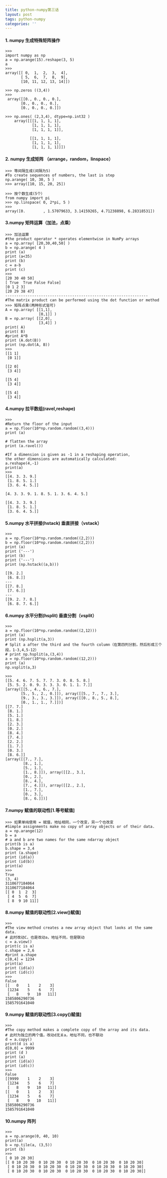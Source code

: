 ```yaml
---
title: python-numpy第三话
layout: post
tags: python-numpy
categories: ''
---
```

#### 1. numpy 生成特殊矩阵操作
    >>>
    import numpy as np
    a = np.arange(15).reshape(3, 5)
    a
    >>>
    array([[ 0,  1,  2,  3,  4],
           [ 5,  6,  7,  8,  9],
           [10, 11, 12, 13, 14]])
           
    >>> np.zeros ((3,4))  
    >>>
     array([[0., 0., 0., 0.],
           [0., 0., 0., 0.],
           [0., 0., 0., 0.]])
           
    >>> np.ones( (2,3,4), dtype=np.int32 )
        array([[[1, 1, 1, 1],
                [1, 1, 1, 1],
                [1, 1, 1, 1]],
    
               [[1, 1, 1, 1],
                [1, 1, 1, 1],
                [1, 1, 1, 1]]])
                
#### 2. numpy 生成矩阵 （arrange，random，linspace）
    >>> 等间隔生成(间隔为5)      
    #To create sequences of numbers, the last is step
    np.arange( 10, 30, 5 )  
    >>> array([10, 15, 20, 25])
    
    >>> 按个数生成(5个）
    from numpy import pi
    >>> np.linspace( 0, 2*pi, 5 )
    >>>
    array([0.        , 1.57079633, 3.14159265, 4.71238898, 6.28318531])
    
#### 3.numpy 矩阵运算（加法，点乘）
    >>> 加法运算
    #the product operator * operates elementwise in NumPy arrays
    a = np.array( [20,30,40,50] )
    b = np.arange( 4 )
    print (a) 
    print (a<35)
    print (b)
    c = a-b
    print (c)
    >>>
    [20 30 40 50]
    [ True  True False False]
    [0 1 2 3]
    [20 29 38 47]
    ----------------------------------------------------------------
    #The matrix product can be performed using the dot function or method
    >>> 矩阵点乘(两种形式皆可)
    A = np.array( [[1,1],
                   [0,1]] )
    B = np.array( [[2,0],
                   [3,4]] )
    print( A)
    print( B)
    #print A*B
    print (A.dot(B))
    print (np.dot(A, B)) 
    >>>
    [[1 1]
     [0 1]]
     
    [[2 0]
     [3 4]]
     
    [[5 4]
     [3 4]]
     
    [[5 4]
     [3 4]]
     
#### 4.numpy 拉平数组(ravel,reshape)

    >>>
    #Return the floor of the input
    a = np.floor(10*np.random.random((3,4)))
    print (a)
    
    # flatten the array
    print (a.ravel())
    
    #If a dimension is given as -1 in a reshaping operation, 
    the other dimensions are automatically calculated:
    a.reshape(4,-1)
    print(a)
    >>>
    [[4. 3. 3. 9.]
     [1. 8. 5. 1.]
     [3. 6. 4. 5.]]
     
    [4. 3. 3. 9. 1. 8. 5. 1. 3. 6. 4. 5.]
    
    [[4. 3. 3. 9.]
     [1. 8. 5. 1.]
     [3. 6. 4. 5.]]
     
#### 5.numpy 水平拼接(hstack) 垂直拼接（vstack）
    
    >>>
    a = np.floor(10*np.random.random((2,2)))
    b = np.floor(10*np.random.random((2,2)))
    print (a)
    print ('---')
    print (b)
    print ('---')
    print (np.hstack((a,b))) 
    
   >>> 
    [[9. 2.]
     [6. 8.]]
    ---
    [[7. 8.]
     [7. 6.]]
    ---
    [[9. 2. 7. 8.]
     [6. 8. 7. 6.]]
     
#### 6.numpy 水平分割(hsplit) 垂直分割（vsplit）
    >>>
    a = np.floor(10*np.random.random((2,12)))
    print (a)
    print (np.hsplit(a,3))
    # Split a after the third and the fourth column（在第四列分割，然后形成三个段，1-3,4,5-12）
    # print np.hsplit(a,(3,4))  
    a = np.floor(10*np.random.random((12,2)))
    print (a)
    np.vsplit(a,3)
    
    >>>
    [[5. 4. 6. 7. 5. 7. 7. 3. 0. 8. 5. 8.]
     [5. 5. 2. 0. 9. 3. 3. 3. 0. 1. 1. 7.]]
    [array([[5., 4., 6., 7.],
           [5., 5., 2., 0.]]), array([[5., 7., 7., 3.],
           [9., 3., 3., 3.]]), array([[0., 8., 5., 8.],
           [0., 1., 1., 7.]])]
    [[7. 7.]
     [8. 1.]
     [5. 1.]
     [1. 8.]
     [2. 3.]
     [0. 2.]
     [8. 4.]
     [7. 4.]
     [2. 2.]
     [1. 7.]
     [0. 3.]
     [8. 6.]]
    [array([[7., 7.],
            [8., 1.],
            [5., 1.],
            [1., 8.]]), array([[2., 3.],
            [0., 2.],
            [8., 4.],
            [7., 4.]]), array([[2., 2.],
            [1., 7.],
            [0., 3.],
            [8., 6.]])]
            
#### 7.numpy 赋值的联动性[1.等号赋值]
    >>> 如果单纯使用 = 赋值，地址相同，一个改变，另一个也改变 
    #Simple assignments make no copy of array objects or of their data.
    a = np.arange(12)
    b = a
    # a and b are two names for the same ndarray object
    print(b is a)
    b.shape = 3,4
    print (a.shape)
    print (id(a))
    print (id(b))
    print(a)
    >>>
    True
    (3, 4)
    3110677184064
    3110677184064
    [[ 0  1  2  3]
     [ 4  5  6  7]
     [ 8  9 10 11]]
     
#### 8.numpy 赋值的联动性[2.view()赋值]   
    >>> 
    #The view method creates a new array object that looks at the same data.
    # 此时改动C，也是改动a，地址不同，但是联动
    c = a.view()
    print(c is a)
    c.shape = 2,6
    #print a.shape
    c[0,4] = 1234
    print(a)
    print (id(a))
    print (id(c))
    >>>
    False
    [[   0    1    2    3]
     [1234    5    6    7]
     [   8    9   10   11]]
    1585806290736
    1585791641040

#### 9.numpy 赋值的联动性[3.copy()赋值] 
    >>>
    #The copy method makes a complete copy of the array and its data.
    # 此时为独立的两个值，改动d无关a，地址不同，也不联动
    d = a.copy() 
    print(d is a)
    d[0,0] = 9999
    print (d )
    print (a)
    print (id(a))
    print (id(c))
    >>>
    False
    [[9999    1    2    3]
     [1234    5    6    7]
     [   8    9   10   11]]
    [[   0    1    2    3]
     [1234    5    6    7]
     [   8    9   10   11]]
    1585806290736
    1585791641040
    
#### 10.numpy 阵列

    >>>
    a = np.arange(0, 40, 10)
    print(a)
    b = np.tile(a, (3,5)) 
    print (b)
    >>>
    [ 0 10 20 30]
    [[ 0 10 20 30  0 10 20 30  0 10 20 30  0 10 20 30  0 10 20 30]
     [ 0 10 20 30  0 10 20 30  0 10 20 30  0 10 20 30  0 10 20 30]
     [ 0 10 20 30  0 10 20 30  0 10 20 30  0 10 20 30  0 10 20 30]]